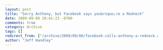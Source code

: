```yaml
---
layout: post
title: "Sorry Anthony, but Facebook says you&rsquo;re a Redneck"
date: 2009-09-08 20:41:23 -0700
comments: true
category: Archive
tags: []
redirect_from: ["/archive/2009/09/08/facebook-calls-anthony-a-redneck.aspx/"]
author: "Jeff Handley"
---
```


